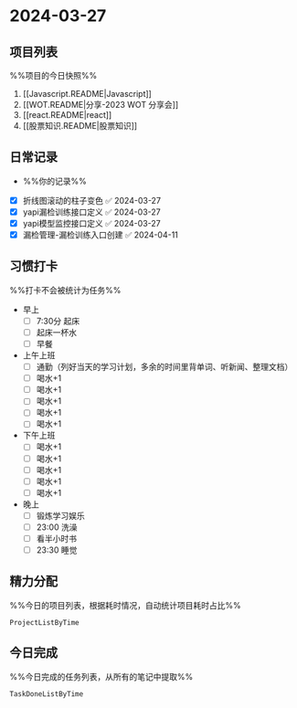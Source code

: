 # 2024-03-27

## 项目列表
%%项目的今日快照%%
1. [[Javascript.README|Javascript]]
2. [[WOT.README|分享-2023 WOT 分享会]]
3. [[react.README|react]]
4. [[股票知识.README|股票知识]]

## 日常记录
- %%你的记录%%
- [x] 折线图滚动的柱子变色 ✅ 2024-03-27
- [x] yapi漏检训练接口定义 ✅ 2024-03-27
- [x] yapi模型监控接口定义 ✅ 2024-03-27
- [x] 漏检管理-漏检训练入口创建 ✅ 2024-04-11
## 习惯打卡
%%打卡不会被统计为任务%%
- 早上
	- [ ] 7:30分 起床
	- [ ] 起床一杯水
	- [ ] 早餐
- 上午上班
	- [ ] 通勤（列好当天的学习计划，多余的时间里背单词、听新闻、整理文档）
	- [ ] 喝水+1
	- [ ] 喝水+1
	- [ ] 喝水+1
	- [ ] 喝水+1
	- [ ] 喝水+1
- 下午上班
	- [ ] 喝水+1
	- [ ] 喝水+1
	- [ ] 喝水+1
	- [ ] 喝水+1
	- [ ] 喝水+1
-  晚上
	- [ ] 锻炼学习娱乐
	- [ ] 23:00 洗澡
	- [ ] 看半小时书
	- [ ] 23:30 睡觉

## 精力分配
%%今日的项目列表，根据耗时情况，自动统计项目耗时占比%%
```PeriodicPARA
ProjectListByTime
```

## 今日完成
%%今日完成的任务列表，从所有的笔记中提取%%
```PeriodicPARA
TaskDoneListByTime
```
